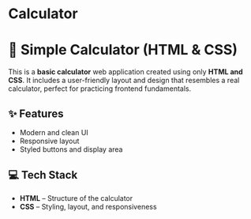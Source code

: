 # Calculator
# 🧮 Simple Calculator (HTML & CSS)

This is a **basic calculator** web application created using only **HTML and CSS**. It includes a user-friendly layout and design that resembles a real calculator, perfect for practicing frontend fundamentals.

## ✨ Features

- Modern and clean UI
- Responsive layout
- Styled buttons and display area

## 💻 Tech Stack

- **HTML** – Structure of the calculator
- **CSS** – Styling, layout, and responsiveness

